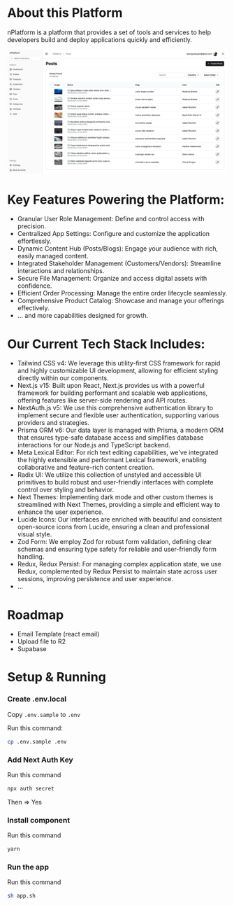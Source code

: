# About this Platform

nPlatform is a platform that provides a set of tools and services to help developers build and deploy applications quickly and efficiently. 

![](./public/preview.png)

# Key Features Powering the Platform:

- Granular User Role Management: Define and control access with precision.
- Centralized App Settings: Configure and customize the application effortlessly.
- Dynamic Content Hub (Posts/Blogs): Engage your audience with rich, easily managed content.
- Integrated Stakeholder Management (Customers/Vendors): Streamline interactions and relationships.
- Secure File Management: Organize and access digital assets with confidence.
- Efficient Order Processing: Manage the entire order lifecycle seamlessly.
- Comprehensive Product Catalog: Showcase and manage your offerings effectively.
- ... and more capabilities designed for growth.

# Our Current Tech Stack Includes:

- Tailwind CSS v4: We leverage this utility-first CSS framework for rapid and highly customizable UI development, allowing for efficient styling directly within our components.
- Next.js v15: Built upon React, Next.js provides us with a powerful framework for building performant and scalable web applications, offering features like server-side rendering and API routes.
- NextAuth.js v5: We use this comprehensive authentication library to implement secure and flexible user authentication, supporting various providers and strategies.
- Prisma ORM v6: Our data layer is managed with Prisma, a modern ORM that ensures type-safe database access and simplifies database interactions for our Node.js and TypeScript backend.
- Meta Lexical Editor: For rich text editing capabilities, we've integrated the highly extensible and performant Lexical framework, enabling collaborative and feature-rich content creation.
- Radix UI: We utilize this collection of unstyled and accessible UI primitives to build robust and user-friendly interfaces with complete control over styling and behavior.
- Next Themes: Implementing dark mode and other custom themes is streamlined with Next Themes, providing a simple and efficient way to enhance the user experience.
- Lucide Icons: Our interfaces are enriched with beautiful and consistent open-source icons from Lucide, ensuring a clean and professional visual style.
- Zod Form: We employ Zod for robust form validation, defining clear schemas and ensuring type safety for reliable and user-friendly form handling.
- Redux, Redux Persist: For managing complex application state, we use Redux, complemented by Redux Persist to maintain state across user sessions, improving persistence and user experience.
- ...

# Roadmap

- Email Template (react email)
- Upload file to R2
- Supabase

# Setup & Running

### Create .env.local 

Copy `.env.sample` to `.env`

Run this command:

```bash
cp .env.sample .env
```

### Add Next Auth Key 

Run this command 

```bash
npx auth secret
```
Then => Yes

### Install component

Run this command

```bash
yarn
```

### Run the app

Run this command 

```bash
sh app.sh
```